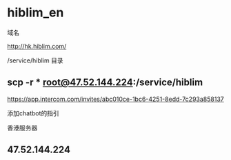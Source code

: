 # hiblim_en

域名

http://hk.hiblim.com/


/service/hiblim 目录

## scp -r * root@47.52.144.224:/service/hiblim


https://app.intercom.com/invites/abc010ce-1bc6-4251-8edd-7c293a858137

添加chatbot的指引


香港服务器

##  47.52.144.224


